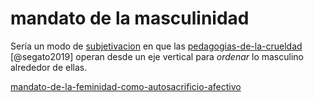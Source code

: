 # mandato de la masculinidad

Sería un modo de [subjetivacion](subjetivacion.md) en que las [pedagogias-de-la-crueldad](pedagogias-de-la-crueldad.md) [@segato2019] operan desde un eje vertical para *ordenar* lo masculino alrededor de ellas.

[mandato-de-la-feminidad-como-autosacrificio-afectivo](mandato-de-la-feminidad-como-autosacrificio-afectivo.md)
